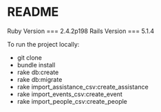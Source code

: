 # README


Ruby Version === 2.4.2p198
Rails Version === 5.1.4

To run the project locally:
* git clone
* bundle install 
* rake db:create
* rake db:migrate
* rake import_assistance_csv:create_assistance
* rake import_events_csv:create_event
* rake import_people_csv:create_people
